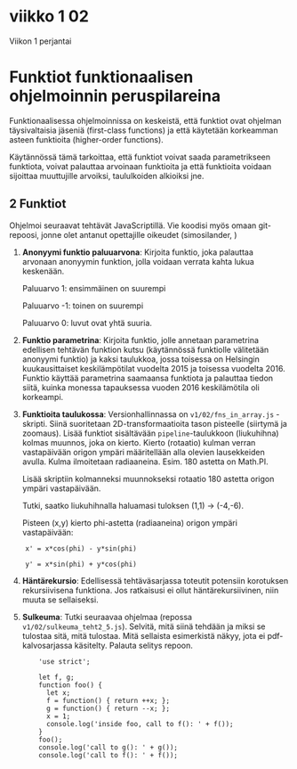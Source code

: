 # viikko 1 02

Viikon 1 perjantai

# Funktiot funktionaalisen ohjelmoinnin peruspilareina 

Funktionaalisessa ohjelmoinnissa on keskeistä, että funktiot ovat ohjelman täysivaltaisia jäseniä (first-class functions) ja että käytetään korkeamman asteen funktioita (higher-order functions). 

Käytännössä tämä tarkoittaa, että funktiot voivat saada parametrikseen funktiota, voivat palauttaa arvoinaan funktioita ja että funktioita voidaan sijoittaa muuttujille arvoiksi, taululkoiden alkioiksi jne.

## 2 Funktiot

Ohjelmoi seuraavat tehtävät JavaScriptillä.
Vie koodisi myös omaan git-repoosi, jonne olet antanut opettajille oikeudet (simosilander, )


1. <b>Anonyymi funktio paluuarvona</b>: Kirjoita funktio, joka palauttaa arvonaan anonyymin funktion, jolla voidaan verrata kahta lukua keskenään. 

    Paluuarvo  1: ensimmäinen on suurempi

    Paluuarvo -1: toinen on suurempi

    Paluuarvo  0: luvut ovat yhtä suuria.
    

2. <b>Funktio parametrina</b>: Kirjoita funktio, jolle annetaan parametrina edellisen tehtävän funktion kutsu (käytännössä funktiolle välitetään anonyymi funktio) ja kaksi taulukkoa, jossa toisessa on Helsingin kuukausittaiset keskilämpötilat vuodelta 2015 ja toisessa vuodelta 2016.
Funktio käyttää parametrina saamaansa funktiota ja palauttaa tiedon siitä, kuinka monessa tapauksessa vuoden 2016 keskilämötila oli korkeampi.


3. <b>Funktioita taulukossa</b>: Versionhallinnassa on <code>v1/02/fns_in_array.js</code> -skripti. Siinä suoritetaan 2D-transformaatioita tason pisteelle (siirtymä ja zoomaus). Lisää funktiot sisältävään <code>pipeline</code>-taulukkoon (liukuhihna) kolmas muunnos, joka on kierto. Kierto (rotaatio) kulman verran vastapäivään origon ympäri määritellään alla olevien lausekkeiden avulla.
Kulma ilmoitetaan radiaaneina. Esim. 180 astetta on Math.PI. 

    Lisää skriptiin kolmanneksi muunnokseksi rotaatio 180 astetta origon ympäri vastapäivään.

    Tutki, saatko liukuhihnalla haluamasi tuloksen (1,1) -> (-4,-6).
    
    Pisteen (x,y) kierto phi-astetta (radiaaneina) origon ympäri vastapäivään:


```
    x' = x*cos(phi) - y*sin(phi)
    
    y' = x*sin(phi) + y*cos(phi)
```


4. <b>Häntärekursio</b>: Edellisessä tehtäväsarjassa toteutit potensiin korotuksen rekursiivisena funktiona. Jos ratkaisusi ei ollut häntärekursiivinen, niin muuta se sellaiseksi.
 

5. <b>Sulkeuma</b>: Tutki seuraavaa ohjelmaa (repossa <code> v1/02/sulkeuma_teht2_5.js</code>). Selvitä, mitä siinä tehdään ja miksi se tulostaa sitä, mitä tulostaa. Mitä sellaista esimerkistä näkyy, jota ei pdf-kalvosarjassa käsitelty. Palauta selitys repoon.

    ```
        'use strict';
        
        let f, g;
        function foo() {
          let x;
          f = function() { return ++x; };
          g = function() { return --x; };
          x = 1;
          console.log('inside foo, call to f(): ' + f());
        }
        foo();  
        console.log('call to g(): ' + g()); 
        console.log('call to f(): ' + f());  
    ```

